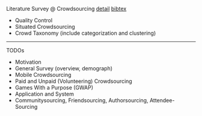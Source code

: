 Literature Survey @ Crowdsourcing [detail](crowdsourcing.md) [bibtex](crowdsourcing.bib)
- Quality Control
- Situated Crowdsourcing
- Crowd Taxonomy (include categorization and clustering)

----
TODOs
- Motivation
- General Survey (overview, demograph)
- Mobile Crowdsourcing
- Paid and Unpaid (Volunteering) Crowdsourcing
- Games With a Purpose (GWAP)
- Application and System
- Communitysourcing, Friendsourcing, Authorsourcing, Attendee-Sourcing
